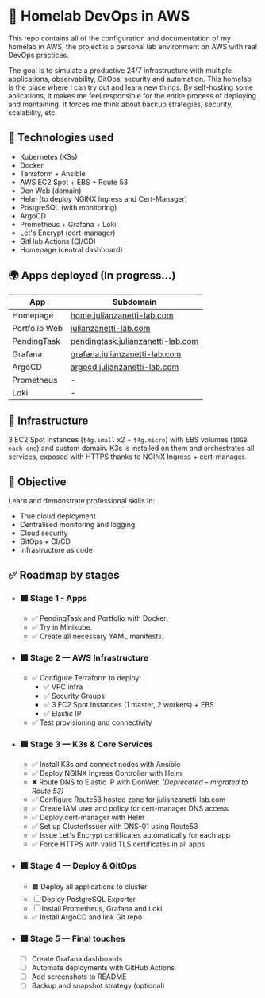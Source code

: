 # 🧱 Homelab DevOps in AWS
This repo contains all of the configuration and documentation of my homelab in AWS, the project is a personal lab environment on AWS with real DevOps practices. 

The goal is to simulate a productive 24/7 infrastructure with multiple applications, observability, GitOps, security and automation. This homelab is the place where I can try out and learn new things. By self-hosting some aplications, it makes me feel responsible for the entire process of deploying and mantaining. It forces me think about backup strategies, security, scalability, etc.

## 🚀 Technologies used
- Kubernetes (K3s)
- Docker
- Terraform + Ansible
- AWS EC2 Spot + EBS + Route 53
- Don Web (domain)
- Helm (to deploy NGINX Ingress and Cert-Manager)
- PostgreSQL (with monitoring)
- ArgoCD
- Prometheus + Grafana + Loki
- Let's Encrypt (cert-manager)
- GitHub Actions (CI/CD)
- Homepage (central dashboard)

## 🌍 Apps deployed (In progress...)
| App               | Subdomain              |
|-------------------|--------------------------|
| Homepage          | [home.julianzanetti-lab.com](https://home.julianzanetti-lab.com)      |
| Portfolio Web     | [julianzanetti-lab.com](https://julianzanetti-lab.com)           |
| PendingTask       | [pendingtask.julianzanetti-lab.com](https://pendingtask.julianzanetti-lab.com)   |
| Grafana           | [grafana.julianzanetti-lab.com](https://grafana.julianzanetti-lab.com)   |
| ArgoCD            | [argocd.julianzanetti-lab.com](https://argocd.julianzanetti-lab.com)    |
| Prometheus        |           -              |
| Loki              |           -              |

## 🧩 Infrastructure
3 EC2 Spot instances (`t4g.small` x2 + `t4g.micro`) with EBS volumes (`10GB each one`) and custom domain. K3s is installed on them and orchestrates all services, exposed with HTTPS thanks to NGINX Ingress + cert-manager.

## 🧠 Objective
Learn and demonstrate professional skills in:

- True cloud deployment
- Centralised monitoring and logging
- Cloud security
- GitOps + CI/CD
- Infrastructure as code

## ✅ Roadmap by stages
- ### 🟩 Stage 1 - Apps
    - ✅ PendingTask and Portfolio with Docker.
    - ✅ Try in Minikube.
    - ✅ Create all necessary YAML manifests.

- ### 🟩 Stage 2 — AWS Infrastructure
    - ✅ Configure Terraform to deploy:
        - ✅ VPC infra
        - ✅ Security Groups
        - ✅ 3 EC2 Spot Instances (1 master, 2 workers) + EBS
        - ✅ Elastic IP
    - ✅ Test provisioning and connectivity

- ### 🟩 Stage 3 — K3s & Core Services
    - ✅ Install K3s and connect nodes with Ansible
    - ✅ Deploy NGINX Ingress Controller with Helm
    - ❌ Route DNS to Elastic IP with DonWeb *(Deprecated – migrated to Route 53)*
    - ✅ Configure Route53 hosted zone for julianzanetti-lab.com
    - ✅ Create IAM user and policy for cert-manager DNS access
    - ✅ Deploy cert-manager with Helm
    - ✅ Set up ClusterIssuer with DNS-01 using Route53
    - ✅ Issue Let's Encrypt certificates automatically for each app
    - ✅ Force HTTPS with valid TLS certificates in all apps

- ### 🟦 Stage 4 — Deploy & GitOps
    - 🟧 Deploy all applications to cluster
    - ☐ Deploy PostgreSQL Exporter
    - ☐ Install Prometheus, Grafana and Loki
    - ✅ Install ArgoCD and link Git repo

- ### 🟪 Stage 5 — Final touches
    - ☐ Create Grafana dashboards
    - ☐ Automate deployments with GitHub Actions
    - ☐ Add screenshots to README
    - ☐ Backup and snapshot strategy (optional)
